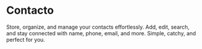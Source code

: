# Contacto

Store, organize, and manage your contacts effortlessly. Add, edit, search, and stay connected with name, phone, email, and more. Simple, catchy, and perfect for you.
